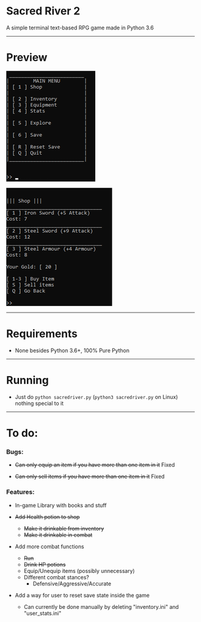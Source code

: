# Sacred River 2
A simple terminal text-based RPG game made in Python 3.6


***

# Preview

![Main Menu](images/preview-menu.png)

![Shop](images/preview-shop.png)

***

# Requirements

- None besides Python 3.6+, 100% Pure Python

***

# Running

- Just do `python sacredriver.py` (`python3 sacredriver.py` on Linux) nothing special to it

***

# To do:

### Bugs:

- ~~Can only equip an item if you have more than one item in it~~ Fixed

- ~~Can only sell items if you have more than one item in it~~  Fixed

### Features:

- In-game Library with books and stuff

- ~~Add Health potion to shop~~
    - ~~Make it drinkable from inventory~~
    - ~~Make it drinkable in combat~~
    
- Add more combat functions
    - ~~Run~~
    - ~~Drink HP potions~~
    - Equip/Unequip items (possibly unnecessary)
    - Different combat stances?
        - Defensive/Aggressive/Accurate

- Add a way for user to reset save state inside the game
    - Can currently be done manually by deleting "inventory.ini" and "user_stats.ini"